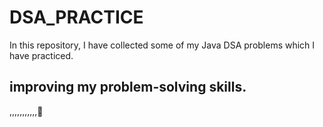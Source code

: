 # DSA_PRACTICE

In this repository, I have collected some of my Java DSA problems which I have practiced.


## improving my problem-solving skills.
,,,,,,,,,,,🙂
